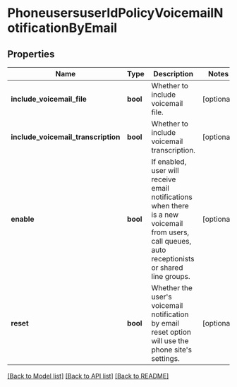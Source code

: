 # PhoneusersuserIdPolicyVoicemailNotificationByEmail

## Properties
Name | Type | Description | Notes
------------ | ------------- | ------------- | -------------
**include_voicemail_file** | **bool** | Whether to include voicemail file. | [optional] 
**include_voicemail_transcription** | **bool** | Whether to include voicemail transcription. | [optional] 
**enable** | **bool** | If enabled, user will receive email notifications when there is a new voicemail from users, call queues, auto receptionists or shared line groups. | [optional] 
**reset** | **bool** | Whether the user&#x27;s voicemail notification by email reset option will use the phone site&#x27;s settings. | [optional] 

[[Back to Model list]](../README.md#documentation-for-models) [[Back to API list]](../README.md#documentation-for-api-endpoints) [[Back to README]](../README.md)

